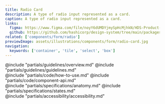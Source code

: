 ```yaml
---
title: Radio Card
description: A type of radio input represented as a card.
caption: A type of radio input represented as a card.
links:
  figma: https://www.figma.com/file/noyY6dUMDYjmySpHcMjhkN/HDS-Product---Components?node-id=17482%3A56258&t=pDgL7LJUJXZUN7Xq-3
  github: https://github.com/hashicorp/design-system/tree/main/packages/components/src/components/hds/form/radio-card
related: ['components/form/radio']
previewImage: assets/illustrations/components/form/radio-card.jpg
navigation:
  keywords: ['container', 'tile', 'select', 'box']
---
```


<section data-tab="Guidelines">
  @include "partials/guidelines/overview.md"
  @include "partials/guidelines/guidelines.md"
</section>

<section data-tab="Code">
  @include "partials/code/how-to-use.md"
  @include "partials/code/component-api.md"
</section>

<section data-tab="Specifications">
  @include "partials/specifications/anatomy.md"
  @include "partials/specifications/states.md"
</section>

<section data-tab="Accessibility">
  @include "partials/accessibility/accessibility.md"
</section>
